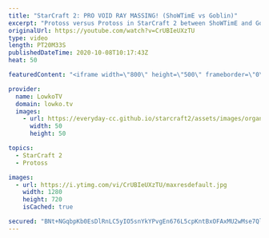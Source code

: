 ```yaml
---
title: "StarCraft 2: PRO VOID RAY MASSING! (ShoWTimE vs Goblin)"
excerpt: "Protoss versus Protoss in StarCraft 2 between ShoWTimE and Goblin. In this match Goblin decides to take an approach that is very popular at the lower end of the ladder: Massing Void Rays.  Become a YouTube member: https://lowko.tv/join Support my work on Patreon: http://www.patreon.com/lowkotv  My second"
originalUrl: https://youtube.com/watch?v=CrUBIeUXzTU
type: video
length: PT20M33S
publishedDateTime: 2020-10-08T10:17:43Z
heat: 50

featuredContent: "<iframe width=\"800\" height=\"500\" frameborder=\"0\" src=\"https://www.youtube.com/embed/CrUBIeUXzTU\" allow=\"accelerometer; autoplay; encrypted-media; gyroscope; picture-in-picture\" allowfullscreen></iframe>"

provider:
  name: LowkoTV
  domain: lowko.tv
  images:
    - url: https://everyday-cc.github.io/starcraft2/assets/images/organizations/lowko.tv-50x50.jpg
      width: 50
      height: 50

topics:
  - StarCraft 2
  - Protoss

images:
  - url: https://i.ytimg.com/vi/CrUBIeUXzTU/maxresdefault.jpg
    width: 1280
    height: 720
    isCached: true

secured: "BNt+NGqbpKb0EsDlRnLC5yIO5snYkYPvgEn676L5cpKntBxOFAxMU2wMse7QlEzZKY32F+b4pdspLXdv4xRAsiR8cuSSrRbfTImbGMW0G4vUF2f2qiotIo9aMTpnHqSSLp6XGQ73zb3JRO+WFELmPQsWckXK0DVnT9N5oRmWIGfI5ypUJKqQrY/IXmod8SxBVVRHBK7L5gER9T/QXKhtWhefd9IxFBeZNGaISRiWJMAMuzAa+OxmrTb6lkBj21gGcWds/ZkbHSRS3K4WeBP0SwDcGuqspk3HB27pCqMiUBNhdvmr+5KvsfRPZ/smthNz2bYyrsm59eJIVHcNKHABfIAlZDvCDfhIGuK6SBTFrAJVs0pbMT4qjcwJqDH6HrRArnupGucyzunJ+SPMpfLDQP4EnG3sDsf5Ean5wi7XsO8=;tsfQKz2x1BQ866NYsmJaxA=="
---
```


